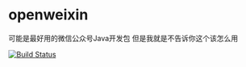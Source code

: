 # openweixin

可能是最好用的微信公众号Java开发包
但是我就是不告诉你这个该怎么用

[![Build Status](https://travis-ci.org/michaelliao/openweixin.svg?branch=master)](https://travis-ci.org/michaelliao/openweixin)

